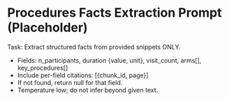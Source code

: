 # Procedures Facts Extraction Prompt (Placeholder)

Task: Extract structured facts from provided snippets ONLY.
- Fields: n_participants, duration {value, unit}, visit_count, arms[], key_procedures[]
- Include per-field citations: [{chunk_id, page}]
- If not found, return null for that field.
- Temperature low; do not infer beyond given text.

